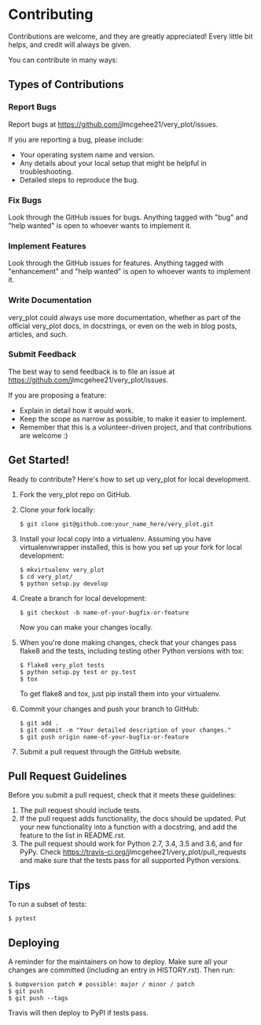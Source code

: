 Contributing
============

Contributions are welcome, and they are greatly appreciated! Every
little bit helps, and credit will always be given.

You can contribute in many ways:

Types of Contributions
----------------------

### Report Bugs

Report bugs at <https://github.com/>jlmcgehee21/very_plot/issues.

If you are reporting a bug, please include:

-   Your operating system name and version.
-   Any details about your local setup that might be helpful in
    troubleshooting.
-   Detailed steps to reproduce the bug.

### Fix Bugs

Look through the GitHub issues for bugs. Anything tagged with "bug"
and "help wanted" is open to whoever wants to implement it.

### Implement Features

Look through the GitHub issues for features. Anything tagged with
"enhancement" and "help wanted" is open to whoever wants to
implement it.

### Write Documentation

very_plot could always use more documentation,
whether as part of the official very_plot docs,
in docstrings, or even on the web in blog posts, articles, and such.

### Submit Feedback

The best way to send feedback is to file an issue at
<https://github.com/>jlmcgehee21/very_plot/issues.

If you are proposing a feature:

-   Explain in detail how it would work.
-   Keep the scope as narrow as possible, to make it easier to
    implement.
-   Remember that this is a volunteer-driven project, and that
    contributions are welcome :)

Get Started!
------------

Ready to contribute? Here's how to set up
very_plot for local development.

1.  Fork the very_plot repo on GitHub.
2.  Clone your fork locally:

        $ git clone git@github.com:your_name_here/very_plot.git

3.  Install your local copy into a virtualenv. Assuming you have
    virtualenvwrapper installed, this is how you set up your fork for
    local development:

        $ mkvirtualenv very_plot
        $ cd very_plot/
        $ python setup.py develop

4.  Create a branch for local development:

        $ git checkout -b name-of-your-bugfix-or-feature

    Now you can make your changes locally.

5.  When you're done making changes, check that your changes pass
    flake8 and the tests, including testing other Python versions with
    tox:

        $ flake8 very_plot tests
        $ python setup.py test or py.test
        $ tox

    To get flake8 and tox, just pip install them into your virtualenv.

6.  Commit your changes and push your branch to GitHub:

        $ git add .
        $ git commit -m "Your detailed description of your changes."
        $ git push origin name-of-your-bugfix-or-feature

7.  Submit a pull request through the GitHub website.

Pull Request Guidelines
-----------------------

Before you submit a pull request, check that it meets these guidelines:

1.  The pull request should include tests.
2.  If the pull request adds functionality, the docs should be updated.
    Put your new functionality into a function with a docstring, and add
    the feature to the list in README.rst.
3.  The pull request should work for Python 2.7, 3.4, 3.5 and 3.6, and
    for PyPy. Check <https://travis-ci.org/>jlmcgehee21/very_plot/pull_requests and make sure that the tests pass for all
    supported Python versions.

Tips
----

To run a subset of tests:

`$ pytest`

Deploying
---------

A reminder for the maintainers on how to deploy. Make sure all your
changes are committed (including an entry in HISTORY.rst). Then run:

    $ bumpversion patch # possible: major / minor / patch
    $ git push
    $ git push --tags

Travis will then deploy to PyPI if tests pass.
